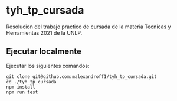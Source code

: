 # tyh_tp_cursada

Resolucion del trabajo practico de cursada de la materia Tecnicas y Herramientas 2021 de la UNLP.

## Ejecutar localmente
Ejecutar los siguientes comandos:

```
git clone git@github.com:malexandroff1/tyh_tp_cursada.git
cd ./tyh_tp_cursada
npm install
npm run test
```
